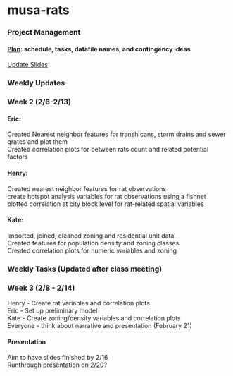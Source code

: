 # musa-rats

### Project Management
#### [Plan](https://docs.google.com/spreadsheets/d/1nGroyO_JdxYuPIOrizUDo5iwkxVdH8Emu9CW2ZeOraM/edit?usp=sharing): schedule, tasks, datafile names, and contingency ideas 
[Update Slides](https://docs.google.com/presentation/d/1LAYOw6l2nIqjGVE_cFZAxXhMhPaKCRQdTpatDFhXqk8/edit#slide=id.g2066689e90f_0_5)

### Weekly Updates 
### Week 2 (2/6-2/13)
#### Eric: 
Created Nearest neighbor features for transh cans, storm drains and sewer grates and plot them<br>
Created correlation plots for between rats count and related potential factors<br>


#### Henry:
Created nearest neighbor features for rat observations<br>
create hotspot analysis variables for rat observations using a fishnet<br>
plotted correlation at city block level for rat-related spatial variables<br>

#### Kate: 
Imported, joined, cleaned zoning and residential unit data <br>
Created features for population density and zoning classes <br>
Created correlation plots for numeric variables and zoning<br>


### Weekly Tasks (Updated after class meeting)
### Week 3 (2/8 - 2/14)  
Henry - Create rat variables and correlation plots <br>
Eric - Set up preliminary model <br>
Kate - Create zoning/density variables and correlation plots <br>
Everyone - think about narrative and presentation (February 21) 

#### Presentation
Aim to have slides finished by 2/16<br>
Runthrough presentation on 2/20?

